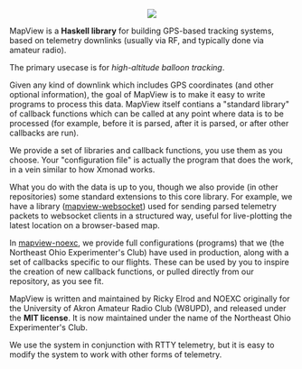 <p align="center">
  <img src="https://raw.github.com/noexc/mapview/v3/marketing/logo.png" />
</p>

MapView is a **Haskell library** for building GPS-based tracking systems, based
on telemetry downlinks (usually via RF, and typically done via amateur radio).

The primary usecase is for *high-altitude balloon tracking*.

Given any kind of downlink which includes GPS coordinates (and other optional
information), the goal of MapView is to make it easy to write programs to
process this data. MapView itself contians a "standard library" of callback
functions which can be called at any point where data is to be processed (for
example, before it is parsed, after it is parsed, or after other callbacks are
run).

We provide a set of libraries and callback functions, you use them as you
choose. Your "configuration file" is actually the program that does the work, in
a vein similar to how Xmonad works.

What you do with the data is up to you, though we also provide (in other
repositories) some standard extensions to this core library. For example, we
have a library ([mapview-websocket](https://github.com/noexc/mapview-websocket))
used for sending parsed telemetry packets to websocket clients in a structured
way, useful for live-plotting the latest location on a browser-based map.

In [mapview-noexc](https://github.com/noexc/mapview-noexc), we provide full
configurations (programs) that we (the Northeast Ohio Experimenter's Club) have
used in production, along with a set of callbacks specific to our flights. These
can be used by you to inspire the creation of new callback functions, or pulled
directly from our repository, as you see fit.

MapView is written and maintained by Ricky Elrod and NOEXC originally for the
University of Akron Amateur Radio Club (W8UPD), and released under the **MIT
license**. It is now maintained under the name of the Northeast Ohio
Experimenter's Club.

We use the system in conjunction with RTTY telemetry, but it is easy to modify
the system to work with other forms of telemetry.
